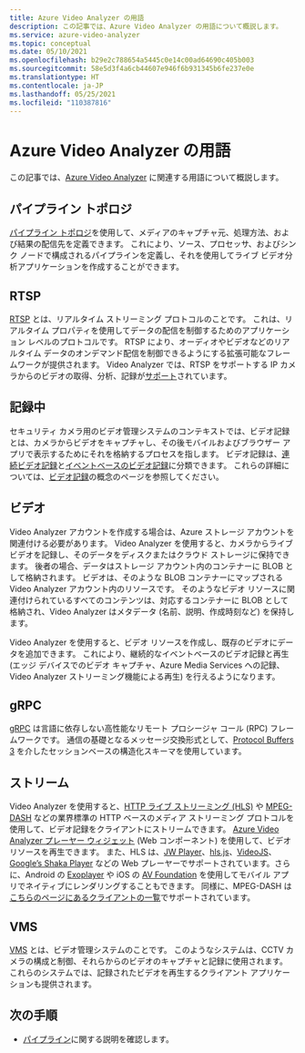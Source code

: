 ```yaml
---
title: Azure Video Analyzer の用語
description: この記事では、Azure Video Analyzer の用語について概説します。
ms.service: azure-video-analyzer
ms.topic: conceptual
ms.date: 05/10/2021
ms.openlocfilehash: b29e2c788654a5445c0e14c00ad64690c405b003
ms.sourcegitcommit: 58e5d3f4a6cb44607e946f6b931345b6fe237e0e
ms.translationtype: HT
ms.contentlocale: ja-JP
ms.lasthandoff: 05/25/2021
ms.locfileid: "110387816"
---
```

# <a name="azure-video-analyzer-terminology"></a>Azure Video Analyzer の用語

この記事では、[Azure Video Analyzer](overview.md) に関連する用語について概説します。

## <a name="pipeline-topology"></a>パイプライン トポロジ

[パイプライン トポロジ](pipeline.md)を使用して、メディアのキャプチャ元、処理方法、および結果の配信先を定義できます。 これにより、ソース、プロセッサ、およびシンク ノードで構成されるパイプラインを定義し、それを使用してライブ ビデオ分析アプリケーションを作成することができます。 

## <a name="rtsp"></a>RTSP

[RTSP](https://tools.ietf.org/html/rfc2326) とは、リアルタイム ストリーミング プロトコルのことです。 これは、リアルタイム プロパティを使用してデータの配信を制御するためのアプリケーション レベルのプロトコルです。 RTSP により、オーディオやビデオなどのリアルタイム データのオンデマンド配信を制御できるようにする拡張可能なフレームワークが提供されます。 Video Analyzer では、RTSP をサポートする IP カメラからのビデオの取得、分析、記録が[サポート](pipeline.md#rtsp-source)されています。


## <a name="recording"></a>記録中

セキュリティ カメラ用のビデオ管理システムのコンテキストでは、ビデオ記録とは、カメラからビデオをキャプチャし、その後モバイルおよびブラウザー アプリで表示するためにそれを格納するプロセスを指します。 ビデオ記録は、[連続ビデオ記録](continuous-video-recording.md)と[イベントベースのビデオ記録](event-based-video-recording-concept.md)に分類できます。 これらの詳細については、[ビデオ記録](video-recording.md)の概念のページを参照してください。

## <a name="video"></a>ビデオ

Video Analyzer アカウントを作成する場合は、Azure ストレージ アカウントを関連付ける必要があります。 Video Analyzer を使用すると、カメラからライブ ビデオを記録し、そのデータをディスクまたはクラウド ストレージに保持できます。 後者の場合、データはストレージ アカウント内のコンテナーに BLOB として格納されます。 ビデオは、そのような BLOB コンテナーにマップされる Video Analyzer アカウント内のリソースです。 そのようなビデオ リソースに関連付けられているすべてのコンテンツは、対応するコンテナーに BLOB として格納され、Video Analyzer はメタデータ (名前、説明、作成時刻など) を保持します。

Video Analyzer を使用すると、ビデオ リソースを作成し、既存のビデオにデータを追加できます。 これにより、継続的なイベントベースのビデオ記録と再生 (エッジ デバイスでのビデオ キャプチャ、Azure Media Services への記録、Video Analyzer ストリーミング機能による再生) を行えるようになります。

## <a name="grpc"></a>gRPC

[gRPC](https://grpc.io/docs/guides/) は言語に依存しない高性能なリモート プロシージャ コール (RPC) フレームワークです。 通信の基礎となるメッセージ交換形式として、[Protocol Buffers 3](https://developers.google.com/protocol-buffers/docs/proto3) を介したセッションベースの構造化スキーマを使用しています。

## <a name="streaming"></a>ストリーム

Video Analyzer を使用すると、[HTTP ライブ ストリーミング (HLS)](https://developer.apple.com/streaming/) や [MPEG-DASH](https://dashif.org/about/) などの業界標準の HTTP ベースのメディア ストリーミング プロトコルを使用して、ビデオ記録をクライアントにストリームできます。 [Azure Video Analyzer プレーヤー ウィジェット](https://github.com/Azure/video-analyzer/blob/main/widgets/readme.md) (Web コンポーネント) を使用して、ビデオ リソースを再生できます。 また、HLS は、[JW Player](https://www.jwplayer.com/)、[hls.js](https://github.com/video-dev/hls.js/)、[VideoJS](https://videojs.com/)、[Google’s Shaka Player](https://github.com/google/shaka-player) などの Web プレーヤーでサポートされています。さらに、Android の [Exoplayer](https://github.com/google/ExoPlayer) や iOS の [AV Foundation](https://developer.apple.com/av-foundation/) を使用してモバイル アプリでネイティブにレンダリングすることもできます。 同様に、MPEG-DASH は[こちらのページにあるクライアントの一覧](https://dashif.org/clients/)でサポートされています。

## <a name="vms"></a>VMS

[VMS](https://en.wikipedia.org/wiki/Video_management_system) とは、ビデオ管理システムのことです。 このようなシステムは、CCTV カメラの構成と制御、それらからのビデオのキャプチャと記録に使用されます。 これらのシステムでは、記録されたビデオを再生するクライアント アプリケーションも提供されます。

## <a name="next-steps"></a>次の手順

- [パイプライン](pipeline.md)に関する説明を確認します。
